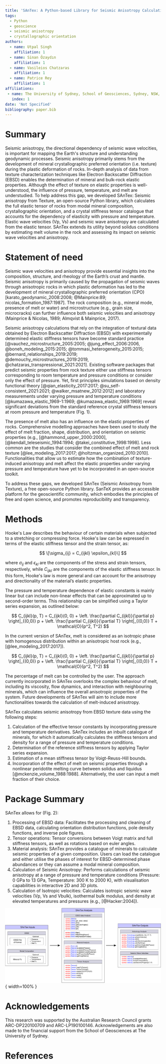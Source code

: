 ```yaml
---
title: 'SAnTex: A Python-based Library for Seismic Anisotropy Calculation'
tags:
  - Python
  - geoscience
  - seismic anisotropy
  - crystallographic orientation
authors:
  - name: Utpal Singh
    affiliation: 1
  - name: Sinan Özaydın
    affiliation: 1
  - name: Vasileios Chatzaras
    affiliation: 1
  - name: Patrice Rey
    affiliation: 1
affiliations:
 - name: The University of Sydney, School of Geosciences, Sydney, NSW, Australia
   index: 1
date: 'Not Specified'
bibliography: paper.bib
---
```


# Summary

Seismic anisotropy, the directional dependency of seismic wave velocities, is important for mapping the Earth's structure and understanding geodynamic processes. Seismic anisotropy primarily stems from the development of mineral crystallographic preferred orientation (i.e. texture) during the plastic deformation of rocks. In-depth analysis of data from texture characterization techniques like Electron Backscatter Diffraction (EBSD) enables the determination of mineral and bulk-rock elastic properties. Although the effect of texture on elastic properties is well-understood, the influence of pressure, temperature, and melt are understudied. To help address this gap, we developed SAnTex: Seismic anisotropy from Texture, an open-source Python library, which calculates the full elastic tensor of rocks from modal mineral composition, crystallographic orientation, and a crystal stiffness tensor catalogue that accounts for the dependency of elasticity with pressure and temperature. Elastic wave velocities (Vp, Vs) and seismic wave anisotropy are calculated from the elastic tensor. SAnTex extends its utility beyond solidus conditions by estimating melt volume in the rock and assessing its impact on seismic wave velocities and anisotropy.

# Statement of need

Seismic wave velocities and anisotropy provide essential insights into the composition, structure, and rheology of the Earth’s crust and mantle. Seismic anisotropy is primarily caused by the propagation of seismic waves through anisotropic rocks in which plastic deformation has led to the development of mineral crystallographic preferred orientation (CPO) [karato_geodynamic_2008:2008; @Mainprice:89; nicolas_formation_1987:1987]. The rock composition (e.g., mineral mode, presence of melt or water) and microstructure (e.g., grain size, microcracks) can further influence both seismic velocities and anisotropy (Mainprice & Nicolas, 1989; Almqvist & Mainprice, 2017).

Seismic anisotropy calculations that rely on the integration of textural data obtained by Electron Backscatter Diffraction (EBSD) with experimentally determined elastic stiffness tensors have become standard practice [@vauchez_microstructure_2005:2005; @jung_effect_2006:2006, @boneh_modeling_2015:2015; @tommasi_heterogeneity_2015:2015; @bernard_relationships_2019:2019; @demouchy_microstructures_2019:2019, @chatzaras_transpressional_2021:2021]. Existing software packages that predict seismic properties from rock texture either use stiffness tensors corresponding to room temperature and pressure conditions or consider only the effect of pressure. Yet, first principles simulations based on density functional theory [@qian_elasticity_2017:2017; @su_self-consistent_2021:2021; @walker_msatnew_2012:2012] and laboratory measurements under varying pressure and temperature conditions [@kumazawa_elastic_1969-1:1969; @kumazawa_elastic_1969:1969] reveal significant deviations from the standard reference crystal stiffness tensors at room pressure and temperature (Fig. 1).

The presence of melt also has an influence on the elastic properties of rocks. Comprehensive modelling approaches have been used to study the effect of melt fraction, shape, distribution, and orientation on seismic properties (e.g., [@hammond_upper_2000:2000], [@kendall_teleseismic_1994:1994; @takei_constitutive_1998:1998]. Less common are the studies that consider the combined effect of melt and rock texture [@lee_modeling_2017:2017; @holtzman_organized_2010:2010]. Functionalities that allow us to estimate how the combination of texture-induced anisotropy and melt affect the elastic properties under varying pressure and temperature have yet to be incorporated in an open-source toolkit. 

To address these gaps, we developed SAnTex (Seismic Anisotropy from Texture), a free open-source Python library. SanTeX provides an accessible platform for the geoscientific community, which embodies the principles of free and open science, and promotes reproducibility and transparency.


# Methods

Hooke's Law describes the behaviour of certain materials when subjected to a stretching or compressing force. Hooke's law can be expressed in terms of the elastic stiffness tensor and the strain tensor, as:

$$
\[\sigma_{ij} = C_{ijkl} \epsilon_{kl}\]
$$

where $\sigma_{ij}$ and $\epsilon_{kl}$ are the components of the stress and strain tensors, respectively, while $C_{ijkl}$ are the components of the elastic stiffness tensor. In this form, Hooke's law is more general and can account for the anisotropy and directionality of the material’s elastic properties.

The pressure and temperature dependence of elastic constants is mainly linear but can include non-linear effects that can be approximated up to second-order terms. This relationship can be simplified using a Taylor series expansion, as outlined below:

$$
C_{ijkl}(p, T) = C_{ijkl}(0, 0) + \left. \frac{\partial C_{ijkl}}{\partial p} \right|_{(0,0)} p + \left. \frac{\partial C_{ijkl}}{\partial T} \right|_{(0,0)} T + \mathcal{O}(p^2, T^2)
$$

In the current version of SAnTex, melt is considered as an isotropic phase with homogenous distribution within an anisotropic host rock (e.g., [@lee_modeling_2017:2017]).

$$
C_{ijkl}(p, T) = C_{ijkl}(0, 0) + \left. \frac{\partial C_{ijkl}}{\partial p} \right|_{(0,0)} p + \left. \frac{\partial C_{ijkl}}{\partial T} \right|_{(0,0)} T + \mathcal{O}(p^2, T^2)
$$

The percentage of melt can be controlled by the user. The approach currently incorporated in SAnTex overlooks the complex behaviour of melt, including its viscosity, flow dynamics, and interaction with neighbouring minerals, which can influence the overall anisotropic properties of the system. Future developments of SAnTex will aim to include more functionalities towards the calculation of melt-induced anisotropy. 

SAnTex calculates seismic anisotropy from EBSD texture data using the following steps:
1. Calculation of the effective tensor constants by incorporating pressure and temperature derivatives. SAnTex includes an inbuilt catalogue of minerals, for which it automatically calculates the stiffness tensors and density for a range of pressure and temperature conditions.
2. Determination of the reference stiffness tensors by applying Taylor series expansion.
3. Estimation of a mean stiffness tensor by Voigt-Reuss-Hill bounds.
4. Incorporation of the effect of melt on seismic properties through a nonlinear peridotite melting curve between solidus and liquidus [@mckenzie_volume_1988:1988]. Alternatively, the user can input a melt fraction of their choice.

# Package Summary
SAnTex allows for (Fig. 2):

1.	Processing of EBSD data: Facilitates the processing and cleaning of EBSD data, calculating orientation distribution functions, pole density functions, and inverse pole figures.
2.	Tensor operations: Tensor conversions between Voigt matrix and full stiffness tensors, as well as rotations based on euler angles.
3.	Material analysis: SAnTex provides a catalogue of minerals to calculate seismic properties of a given composition. Users can load the catalogue and either utilise the phases of interest for EBSD-determined phase abundances or they can assume a modal mineral composition.
4.	Calculation of Seismic Anisotropy: Performs calculations of seismic anisotropy at a range of pressure and temperature conditions (Pressure: 0 GPa to 13 GPa, Temperature: 300 K to 2000 K), with visualisation capabilities in interactive 2D and 3D plots.
5.	Calculation of Isotropic velocities: Calculates isotropic seismic wave velocities (Vp, Vs and Vbulk), isothermal bulk modulus, and density at elevated temperatures and pressures (e.g., [@Hacker:2004]).

![Workflow of SAnTex with important methods and classes outlined.](santex.png){ width=100% }

# Acknowledgements

This research was supported by the Australian Research Council grants ARC-DP220100709 and ARC-LP190100146. Acknowledgements are also made to the financial support from the School of Geosciences at The University of Sydney.

# References
